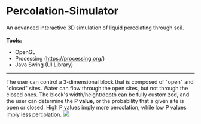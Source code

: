 # Percolation-Simulator
An advanced interactive 3D simulation of liquid percolating through soil.
<br><br>
<b>Tools:</b>
* OpenGL
* Processing (https://processing.org/)
* Java Swing (UI Library)
***
The user can control a 3-dimensional block that is composed of "open" and "closed" sites. Water can flow through the open sites, but not through the closed ones. The block's width/height/depth can be fully customized, and the user can determine the <b>P value</b>, or the probability that a given site is open or closed. High P values imply more percolation, while low P values imply less percolation.
![](https://github.com/DavidDinkevich/Percolation-Simulator/About/zoomed-out-percolation.gif)
